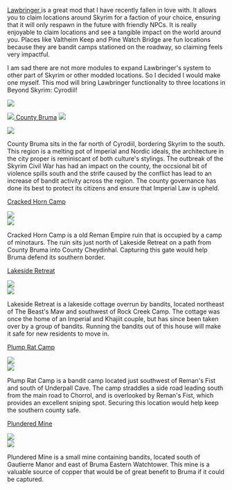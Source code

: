 [Lawbringer ](https://www.nexusmods.com/skyrimspecialedition/mods/29882)﻿is a great mod that I have recently fallen in love with. It allows you to claim locations around Skyrim for a faction of your choice, ensuring that it will only respawn in the future with friendly NPCs. It is really enjoyable to claim locations and see a tangible impact on the world around you. Places like Valtheim Keep and Pine Watch Bridge are fun locations because they are bandit camps stationed on the roadway, so claiming feels very impactful.

I am sad there are not more modules to expand Lawbringer's system to other part of Skyrim or other modded locations. So I decided I would make one myself. This mod will bring Lawbringer functionality to three locations in Beyond Skyrim: Cyrodiil!

![](https://raw.githubusercontent.com/PierreDespereaux/PierreDespereaux/master/assets/images/banners/Features.png)

[![](https://raw.githubusercontent.com/TateTaylorUSA/TateTaylorUSA/main/assets/images/lco-cyrodiil/Bruma.png)](https://en.uesp.net/wiki/Lore:Bruma)﻿[ ](https://en.uesp.net/wiki/Lore:East_Empire_Company)[County Bruma](https://en.uesp.net/wiki/Lore:Bruma)﻿﻿ [![](https://raw.githubusercontent.com/TateTaylorUSA/TateTaylorUSA/main/assets/images/lco-cyrodiil/Bruma.png)](https://en.uesp.net/wiki/Lore:Bruma)

![](https://raw.githubusercontent.com/TateTaylorUSA/TateTaylorUSA/main/assets/images/lco-cyrodiil/CountyBruma.png)

County Bruma sits in the far north of Cyrodiil, bordering Skyrim to the south. This region is a melting pot of Imperial and Nordic ideals, the architecture in the city proper is reminiscant of both culture's stylings. The outbreak of the Skyrim Civil War has had an impact on the county, the occsional bit of violence spills south and the strife caused by the conflict has lead to an increase of bandit activity across the region. The county governance has done its best to protect its citizens and ensure that Imperial Law is upheld.

[Cracked Horn Camp](https://bsmap.uesp.net/beyondmap.html?world=1&x=125718&y=173072&zoom=17)

![](https://raw.githubusercontent.com/TateTaylorUSA/TateTaylorUSA/main/assets/images/lco-cyrodiil/CrackedHornCamp.png)\
[![](https://raw.githubusercontent.com/TateTaylorUSA/TateTaylorUSA/main/assets/images/lco-cyrodiil/Bruma.png)](https://en.uesp.net/wiki/Lore:Bruma)

Cracked Horn Camp is a old Reman Empire ruin that is occupied by a camp of minotaurs. The ruin sits just north of Lakeside Retreat on a path from County Bruma into County Cheydinhal. Capturing this gate would help Bruma defend its southern border.

[Lakeside Retreat](https://en.uesp.net/wiki/Beyond_Skyrim:Cyrodiil/Lakeside_Retreat)

![](https://raw.githubusercontent.com/TateTaylorUSA/TateTaylorUSA/main/assets/images/lco-cyrodiil/LakesideRetreat.png)\
[![](https://raw.githubusercontent.com/TateTaylorUSA/TateTaylorUSA/main/assets/images/lco-cyrodiil/Bruma.png)](https://en.uesp.net/wiki/Lore:Bruma)

Lakeside Retreat is a lakeside cottage overrun by bandits, located northeast of The Beast's Maw and southwest of Rock Creek Camp. The cottage was once the home of an Imperial and Khajiit couple, but has since been taken over by a group of bandits. Running the bandits out of this house will make it safe for new residents to move in.

[Plump Rat Camp](https://en.uesp.net/wiki/Beyond_Skyrim:Cyrodiil/Plump_Rat_Camp)

![](https://raw.githubusercontent.com/TateTaylorUSA/TateTaylorUSA/main/assets/images/lco-cyrodiil/PlumpRatCamp.png)\
[![](https://raw.githubusercontent.com/TateTaylorUSA/TateTaylorUSA/main/assets/images/lco-cyrodiil/Bruma.png)](https://en.uesp.net/wiki/Lore:Bruma)

Plump Rat Camp is a bandit camp located just southwest of Reman's Fist and south of Underpall Cave. The camp straddles a side road leading south from the main road to Chorrol, and is overlooked by Reman's Fist, which provides an excellent sniping spot. Securing this location would help keep the southern county safe.

[Plundered Mine](https://en.uesp.net/wiki/Beyond_Skyrim:Cyrodiil/Plundered_Mine)

![](https://raw.githubusercontent.com/TateTaylorUSA/TateTaylorUSA/main/assets/images/lco-cyrodiil/PlunderedMine.png)\
[![](https://raw.githubusercontent.com/TateTaylorUSA/TateTaylorUSA/main/assets/images/lco-cyrodiil/Bruma.png)](https://en.uesp.net/wiki/Lore:Bruma)

Plundered Mine is a small mine containing bandits, located south of Gautierre Manor and east of Bruma Eastern Watchtower. This mine is a valuable source of copper that would be of great benefit to Bruma if it could be captured.
